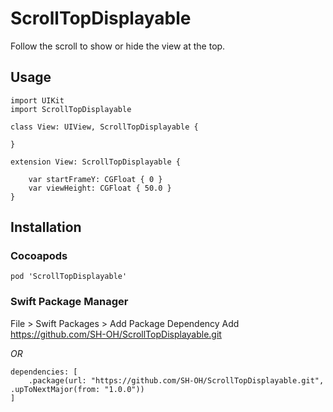 # ScrollTopDisplayable

Follow the scroll to show or hide the view at the top.

## Usage

```
import UIKit
import ScrollTopDisplayable

class View: UIView, ScrollTopDisplayable {

}

extension View: ScrollTopDisplayable {

    var startFrameY: CGFloat { 0 }
    var viewHeight: CGFloat { 50.0 }
}

```


## Installation

### Cocoapods

```
pod 'ScrollTopDisplayable'
```

### Swift Package Manager

File > Swift Packages > Add Package Dependency
Add https://github.com/SH-OH/ScrollTopDisplayable.git

*OR*

```
dependencies: [
    .package(url: "https://github.com/SH-OH/ScrollTopDisplayable.git", .upToNextMajor(from: "1.0.0"))
]
```
